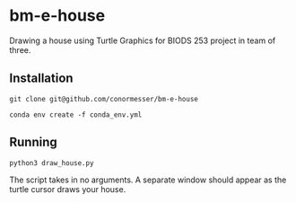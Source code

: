 # bm-e-house
Drawing a house using Turtle Graphics for BIODS 253 project in team of three.

## Installation

`git clone git@github.com/conormesser/bm-e-house`

`conda env create -f conda_env.yml`

## Running

`python3 draw_house.py`

The script takes in no arguments. A separate window should appear as the turtle cursor draws your house.
